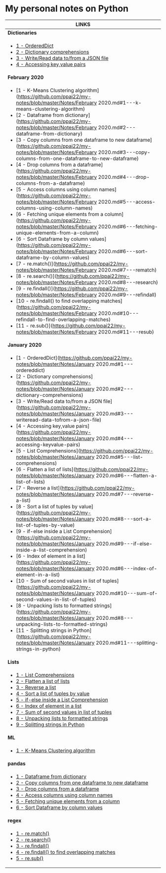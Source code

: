 # My personal notes on Python

|LINKS|
|------|
|**Dictionaries**|
|<ul><li>[1 - OrderedDict](https://github.com/ppai22/my-notes/blob/master/Notes/Dictionaries.md#1---ordereddict)</li><li>[2 - Dictionary comprehensions](https://github.com/ppai22/my-notes/blob/master/Notes/Dictionaries.md#2---dictionary-comprehensions)</li><li>[3 - Write/Read data to/from a JSON file](https://github.com/ppai22/my-notes/blob/master/Notes/Dictionaries.md#3---writeread-data-tofrom-a-json-file)</li><li>[4 - Accessing key,value pairs](https://github.com/ppai22/my-notes/blob/master/Notes/Dictionaries.md#4---accessing-keyvalue-pairs)</li></ul>|
|**February 2020**|
|<ul><li>[1 - K-Means Clustering algorithm](https://github.com/ppai22/my-notes/blob/master/Notes/February 2020.md#1---k-means-clustering-algorithm)</li><li>[2 - Dataframe from dictionary](https://github.com/ppai22/my-notes/blob/master/Notes/February 2020.md#2---dataframe-from-dictionary)</li><li>[3 - Copy columns from one dataframe to new dataframe](https://github.com/ppai22/my-notes/blob/master/Notes/February 2020.md#3---copy-columns-from-one-dataframe-to-new-dataframe)</li><li>[4 - Drop columns from a dataframe](https://github.com/ppai22/my-notes/blob/master/Notes/February 2020.md#4---drop-columns-from-a-dataframe)</li><li>[5 - Access columns using column names](https://github.com/ppai22/my-notes/blob/master/Notes/February 2020.md#5---access-columns-using-column-names)</li><li>[6 - Fetching unique elements from a column](https://github.com/ppai22/my-notes/blob/master/Notes/February 2020.md#6---fetching-unique-elements-from-a-column)</li><li>[6 - Sort Dataframe by column values](https://github.com/ppai22/my-notes/blob/master/Notes/February 2020.md#6---sort-dataframe-by-column-values)</li><li>[7 - re.match()](https://github.com/ppai22/my-notes/blob/master/Notes/February 2020.md#7---rematch)</li><li>[8 - re.search()](https://github.com/ppai22/my-notes/blob/master/Notes/February 2020.md#8---research)</li><li>[9 - re.findall()](https://github.com/ppai22/my-notes/blob/master/Notes/February 2020.md#9---refindall)</li><li>[10 - re.findall() to find overlapping matches](https://github.com/ppai22/my-notes/blob/master/Notes/February 2020.md#10---refindall-to-find-overlapping-matches)</li><li>[11 - re.sub()](https://github.com/ppai22/my-notes/blob/master/Notes/February 2020.md#11---resub)</li></ul>|
|**January 2020**|
|<ul><li>[1 - OrderedDict](https://github.com/ppai22/my-notes/blob/master/Notes/January 2020.md#1---ordereddict)</li><li>[2 - Dictionary comprehensions](https://github.com/ppai22/my-notes/blob/master/Notes/January 2020.md#2---dictionary-comprehensions)</li><li>[3 - Write/Read data to/from a JSON file](https://github.com/ppai22/my-notes/blob/master/Notes/January 2020.md#3---writeread-data-tofrom-a-json-file)</li><li>[4 - Accessing key,value pairs](https://github.com/ppai22/my-notes/blob/master/Notes/January 2020.md#4---accessing-keyvalue-pairs)</li><li>[5 - List Comprehensions](https://github.com/ppai22/my-notes/blob/master/Notes/January 2020.md#5---list-comprehensions)</li><li>[6 - Flatten a list of lists](https://github.com/ppai22/my-notes/blob/master/Notes/January 2020.md#6---flatten-a-list-of-lists)</li><li>[7 - Reverse a list](https://github.com/ppai22/my-notes/blob/master/Notes/January 2020.md#7---reverse-a-list)</li><li>[8 - Sort a list of tuples by value](https://github.com/ppai22/my-notes/blob/master/Notes/January 2020.md#8---sort-a-list-of-tuples-by-value)</li><li>[9 - if-else inside a List Comprehension](https://github.com/ppai22/my-notes/blob/master/Notes/January 2020.md#9---if-else-inside-a-list-comprehension)</li><li>[6 - Index of element in a list](https://github.com/ppai22/my-notes/blob/master/Notes/January 2020.md#6---index-of-element-in-a-list)</li><li>[10 - Sum of second values in list of tuples](https://github.com/ppai22/my-notes/blob/master/Notes/January 2020.md#10---sum-of-second-values-in-list-of-tuples)</li><li>[8 - Unpacking lists to formatted strings](https://github.com/ppai22/my-notes/blob/master/Notes/January 2020.md#8---unpacking-lists-to-formatted-strings)</li><li>[11 - Splitting strings in Python](https://github.com/ppai22/my-notes/blob/master/Notes/January 2020.md#11---splitting-strings-in-python)</li></ul>|
|**Lists**|
|<ul><li>[1 - List Comprehensions](https://github.com/ppai22/my-notes/blob/master/Notes/Lists.md#1---list-comprehensions)</li><li>[2 - Flatten a list of lists](https://github.com/ppai22/my-notes/blob/master/Notes/Lists.md#2---flatten-a-list-of-lists)</li><li>[3 - Reverse a list](https://github.com/ppai22/my-notes/blob/master/Notes/Lists.md#3---reverse-a-list)</li><li>[4 - Sort a list of tuples by value](https://github.com/ppai22/my-notes/blob/master/Notes/Lists.md#4---sort-a-list-of-tuples-by-value)</li><li>[5 - if-else inside a List Comprehension](https://github.com/ppai22/my-notes/blob/master/Notes/Lists.md#5---if-else-inside-a-list-comprehension)</li><li>[6 - Index of element in a list](https://github.com/ppai22/my-notes/blob/master/Notes/Lists.md#6---index-of-element-in-a-list)</li><li>[7 - Sum of second values in list of tuples](https://github.com/ppai22/my-notes/blob/master/Notes/Lists.md#7---sum-of-second-values-in-list-of-tuples)</li><li>[8 - Unpacking lists to formatted strings](https://github.com/ppai22/my-notes/blob/master/Notes/Lists.md#8---unpacking-lists-to-formatted-strings)</li><li>[9 - Splitting strings in Python](https://github.com/ppai22/my-notes/blob/master/Notes/Lists.md#9---splitting-strings-in-python)</li></ul>|
|**ML**|
|<ul><li>[1 - K-Means Clustering algorithm](https://github.com/ppai22/my-notes/blob/master/Notes/ML.md#1---k-means-clustering-algorithm)</li></ul>|
|**pandas**|
|<ul><li>[1 - Dataframe from dictionary](https://github.com/ppai22/my-notes/blob/master/Notes/pandas.md#1---dataframe-from-dictionary)</li><li>[2 - Copy columns from one dataframe to new dataframe](https://github.com/ppai22/my-notes/blob/master/Notes/pandas.md#2---copy-columns-from-one-dataframe-to-new-dataframe)</li><li>[3 - Drop columns from a dataframe](https://github.com/ppai22/my-notes/blob/master/Notes/pandas.md#3---drop-columns-from-a-dataframe)</li><li>[4 - Access columns using column names](https://github.com/ppai22/my-notes/blob/master/Notes/pandas.md#4---access-columns-using-column-names)</li><li>[5 - Fetching unique elements from a column](https://github.com/ppai22/my-notes/blob/master/Notes/pandas.md#5---fetching-unique-elements-from-a-column)</li><li>[6 - Sort Dataframe by column values](https://github.com/ppai22/my-notes/blob/master/Notes/pandas.md#6---sort-dataframe-by-column-values)</li></ul>|
|**regex**|
|<ul><li>[1 - re.match()](https://github.com/ppai22/my-notes/blob/master/Notes/regex.md#1---rematch)</li><li>[2 - re.search()](https://github.com/ppai22/my-notes/blob/master/Notes/regex.md#2---research)</li><li>[3 - re.findall()](https://github.com/ppai22/my-notes/blob/master/Notes/regex.md#3---refindall)</li><li>[4 - re.findall() to find overlapping matches](https://github.com/ppai22/my-notes/blob/master/Notes/regex.md#4---refindall-to-find-overlapping-matches)</li><li>[5 - re.sub()](https://github.com/ppai22/my-notes/blob/master/Notes/regex.md#5---resub)</li></ul>|
